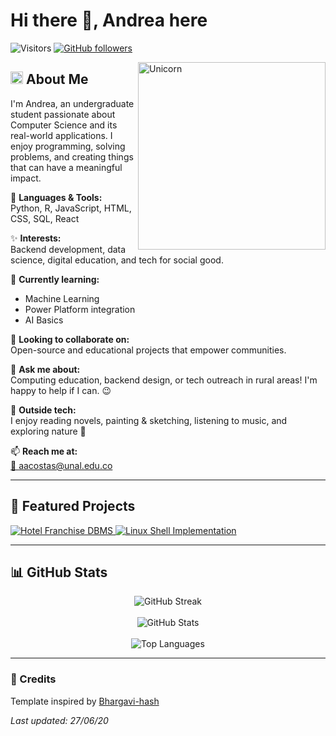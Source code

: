 # Hi there 👋, Andrea here  
![Visitors](https://visitor-badge.laobi.icu/badge?page_id=aacostas25.repoName) [![GitHub followers](https://img.shields.io/github/followers/aacostas25.svg?style=social&label=Follow)](https://github.com/aacostas25?tab=followers)

<img align="right" width="300px" alt="Unicorn" src="https://c.tenor.com/GN73MKBawZYAAAAi/busy-cute.gif" />

## <img src="https://media.giphy.com/media/ObNTw8Uzwy6KQ/giphy.gif" width="20px">&nbsp;About Me

I'm Andrea, an undergraduate student passionate about Computer Science and its real-world applications. I enjoy programming, solving problems, and creating things that can have a meaningful impact.

🧠 **Languages & Tools:**  
Python, R, JavaScript, HTML, CSS, SQL, React

✨ **Interests:**  
Backend development, data science, digital education, and tech for social good.

🌱 **Currently learning:**
- Machine Learning 
- Power Platform integration
- AI Basics

🤝 **Looking to collaborate on:**  
Open-source and educational projects that empower communities.

💬 **Ask me about:**  
Computing education, backend design, or tech outreach in rural areas! I'm happy to help if I can. 😉

🎨 **Outside tech:**  
I enjoy reading novels, painting & sketching, listening to music, and exploring nature 🌴

📫 **Reach me at:**  
[📧 aacostas@unal.edu.co](mailto:aacostas@unal.edu.co)

---

## 🚀 Featured Projects

<div>
  <a href="https://github.com/aacostas25/HotelFranchiseDBMS.git">
    <img src="https://github-readme-stats.vercel.app/api/pin/?username=aacostas25&repo=HotelFranchiseDBMS" alt="Hotel Franchise DBMS" />
  </a>
  <a href="https://github.com/aacostas25/Linux-Shell-Implementation.git">
    <img src="https://github-readme-stats.vercel.app/api/pin/?username=aacostas25&repo=Linux-Shell-Implementation" alt="Linux Shell Implementation" />
  </a>
</div>

---

## 📊 GitHub Stats

<div align="center">
  <img src="https://github-readme-streak-stats.herokuapp.com/?user=aacostas25" alt="GitHub Streak" />
  <br/><br/>
  <img src="https://github-readme-stats.vercel.app/api?username=aacostas25&show_icons=true&include_all_commits=true" alt="GitHub Stats" />
  <br/><br/>
  <img src="https://github-readme-stats.vercel.app/api/top-langs/?username=aacostas25&layout=compact" alt="Top Languages" />
</div>

---

### 📌 Credits
Template inspired by [Bhargavi-hash](https://github.com/Bhargavi-hash)

_Last updated: 27/06/20_
